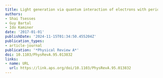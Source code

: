 ```yaml
---
title: Light generation via quantum interaction of electrons with periodic nanostructures
authors:
- Shai Tsesses
- Guy Bartal
- Ido Kaminer
date: '2017-01-01'
publishDate: '2024-11-15T01:34:50.455204Z'
publication_types:
- article-journal
publication: '*Physical Review A*'
doi: 10.1103/PhysRevA.95.013832
links:
- name: URL
  url: https://link.aps.org/doi/10.1103/PhysRevA.95.013832
---
```

